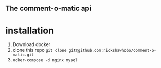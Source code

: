 ## The comment-o-matic api

# installation

1) Download docker
2) clone this repo `git clone git@github.com:rickshawhobo/comment-o-matic.git`
2) `ocker-compose -d nginx mysql`
